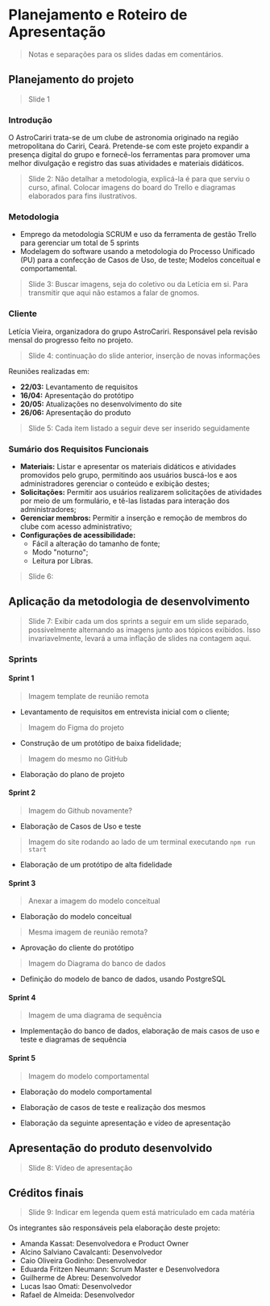 # Planejamento e Roteiro de Apresentação
> Notas e separações para os slides dadas em comentários.
## Planejamento do projeto

> Slide 1
### Introdução
O AstroCariri trata-se de um clube de astronomia originado na região metropolitana do Cariri, Ceará. Pretende-se com este projeto expandir a presença digital do grupo e fornecê-los ferramentas para promover uma melhor divulgação e registro das suas atividades e materiais didáticos.

> Slide 2: Não detalhar a metodologia, explicá-la é para que serviu o curso, afinal. Colocar imagens do board do Trello e diagramas elaborados para fins ilustrativos.

### Metodologia

- Emprego da metodologia SCRUM e uso da ferramenta de gestão Trello para gerenciar um total de  5 sprints
- Modelagem do software usando a metodologia do Processo Unificado (PU) para a confecção de Casos de Uso, de teste; Modelos conceitual e comportamental.


> Slide 3: Buscar imagens, seja do coletivo ou da Letícia em si. Para transmitir que aqui não estamos a falar de gnomos.
### Cliente
Letícia Vieira, organizadora do grupo AstroCariri. Responsável pela revisão mensal do progresso feito no projeto.

> Slide 4: continuação do slide anterior, inserção de novas informações

Reuniões realizadas em:

- **22/03:** Levantamento de requisitos
- **16/04:** Apresentação do protótipo
- **20/05:** Atualizações no desenvolvimento do site
- **26/06:** Apresentação do produto

> Slide 5: Cada item listado a seguir deve ser inserido seguidamente

### Sumário dos Requisitos Funcionais
- **Materiais:** Listar e apresentar os materiais didáticos e atividades promovidos pelo grupo, permitindo aos usuários buscá-los e aos administradores gerenciar o conteúdo e exibição destes;
- **Solicitações:** Permitir aos usuários realizarem solicitações de atividades por meio de um formulário, e tê-las listadas para interação dos administradores;
- **Gerenciar membros:** Permitir a inserção e remoção de membros do clube com acesso administrativo;
- **Configurações de acessibilidade:**
    - Fácil a alteração do tamanho de fonte;
    - Modo "noturno";
    - Leitura por Libras.

> Slide 6:

## Aplicação da metodologia de desenvolvimento


> Slide 7: Exibir cada um dos sprints a seguir em um slide separado, possivelmente alternando as imagens junto aos tópicos exibidos. Isso invariavelmente, levará a uma inflação de slides na contagem aqui.
### Sprints

#### Sprint 1
> Imagem template de reunião remota
- Levantamento de requisitos em entrevista inicial com o cliente;

> Imagem do Figma do projeto
- Construção de um protótipo de baixa fidelidade;

> Imagem do mesmo no GitHub
- Elaboração do plano de projeto

#### Sprint 2

> Imagem do Github novamente?
- Elaboração de Casos de Uso e teste

> Imagem do site rodando ao lado de um terminal executando `npm run start`
- Elaboração de um protótipo de alta fidelidade

#### Sprint 3
> Anexar a imagem do modelo conceitual
- Elaboração do modelo conceitual

> Mesma imagem de reunião remota?
- Aprovação do cliente do protótipo

> Imagem do Diagrama do banco de dados
- Definição do modelo de banco de dados, usando PostgreSQL

#### Sprint 4
> Imagem de uma diagrama de sequência
- Implementação do banco de dados, elaboração de mais casos de uso e teste e diagramas de sequência

#### Sprint 5

> Imagem do modelo comportamental
- Elaboração do modelo comportamental

- Elaboração de casos de teste e realização dos mesmos

- Elaboração da seguinte apresentação e vídeo de apresentação

## Apresentação do produto desenvolvido

> Slide 8: Vídeo de apresentação

## Créditos finais

> Slide 9: Indicar em legenda quem está matriculado em cada matéria

Os integrantes são responsáveis pela elaboração deste projeto:

- Amanda Kassat: Desenvolvedora e Product Owner
- Alcino Salviano Cavalcanti: Desenvolvedor
- Caio Oliveira Godinho: Desenvolvedor
- Eduarda Fritzen Neumann: Scrum Master e Desenvolvedora
- Guilherme de Abreu: Desenvolvedor
- Lucas Isao Omati: Desenvolvedor
- Rafael de Almeida: Desenvolvedor

